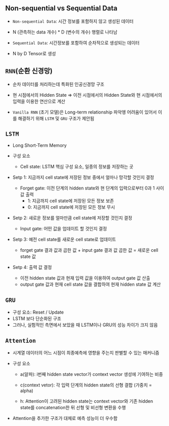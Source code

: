 ## Non-sequential vs Sequential Data 

- `Non-sequential Data`: 시간 정보를 포함하지 않고 생성된 데이터

- N (관측하는 data 개수) * D (변수의 개수) 행렬로 나타남

- `Sequential Data`: 시간정보를 포함하여 순차적으로 생성되는 데이터
-  N by D Tensor로 생성

## `RNN`(순환 신경망)

- 순차 데이터를 처리하는데 특화된 인공신경망 구조

- 현 시점에서의 Hidden State => 이전 시점에서의 Hidden State와 현 시점에서의 입력을 이용한 연산으로 계산

- `Vanilla RNN` (초기 모델)은 Long-term relationship 파악엥 어려움이 있어서 이를 해결하기 위해 `LSTM` 및 `GRU` 구조가 제안됨

## `LSTM`

- Long Short-Term Memory

- 구성 요소
   -  Cell state: LSTM 핵심 구성 요소, 일종의 정보를 저장하는 곳

- Setp 1: 지금까지 cell state에 저장된 정보 중에서 얼마나 망각할 것인지 결정
  
   -  Forget gate: 이전 단계의 hidden state와 현 단계의 입력으로부터 0과 1 사이 값 출력 
      -  1: 지금까지 cell state에 저장된 모든 정보 보존
      -  0: 지금까지 cell state에 저장된 모든 정보 무시

- Setp 2: 새로운 정보를 얼마만큼 cell state에 저장할 것인지 결정
    - Input gate: 어떤 값을 업데이트 할 것인지 결정
  
- Setp 3: 예전 cell state를 새로운 cell state로 업데이트
  - forget gate 결과 값과 곱한 값 + input gate 결과 값 곱한 값 = 새로운 cell state 값

- Setp 4: 출력 값 결정
  - 이전 hidden state 값과 현재 입력 값을 이용하여 output gate 값 산출
  - output gate 값과 현재 cell state 값을 결합하여 현재 hidden state 값 계산

## `GRU`

- 구성 요소: Reset / Update 
- LSTM 보다 단순화된 구조
- 그러나, 실험적인 측면에서 보았을 때 LSTM이나 GRU의 성능 차이가 크지 않음

## `Attention`

- 시계열 데이터의 어느 시점이 최종예측에 영향을 주는지 판별할 수 있는 매커니즘

- 구성 요소

  - a(알파): i번째 hidden state vector가 context vector
생성에 기여하는 비중

  - c(context vetor): 각 입력 단계의 hidden state의 선형 결합 (가중치 = alpha)

  - h: Attention이 고려된 hidden state는 context vector와 기존 hidden state를 concatenation한 뒤 선형 및 비선형 변환을
수행


- Attention을 추가한 구조가 대체로 예측 성능이 더 우수함

